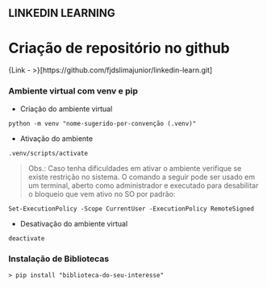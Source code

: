 ## LINKEDIN LEARNING 
<h1>Criação de repositório no github </h1>
{Link - >}[https://github.com/fjdslimajunior/linkedin-learn.git]

### Ambiente virtual com venv e pip
* Criação do ambiente virtual
```
python -m venv "nome-sugerido-por-convenção (.venv)"
```
* Ativação do ambiente
```
.venv/scripts/activate
```

> Obs.: Caso tenha dificuldades em ativar o ambiente verifique se existe restrição no sistema. O comando a seguir pode ser usado em um terminal, aberto como administrador e executado para desabilitar o bloqueio que vem ativo no SO por padrão: 
```
Set-ExecutionPolicy -Scope CurrentUser -ExecutionPolicy RemoteSigned
```
* Desativação do ambiente virtual
```
deactivate
```
### Instalação de Bibliotecas
```
> pip install "biblioteca-do-seu-interesse"
```
